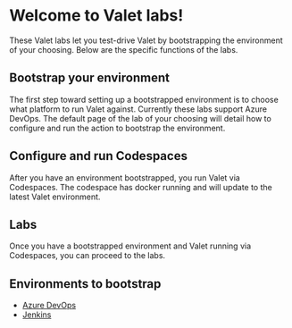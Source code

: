 # Welcome to Valet labs!
These Valet labs let you test-drive Valet by bootstrapping the environment of your choosing. Below are the specific functions of the labs.

## Bootstrap your environment
The first step toward setting up a bootstrapped environment is to choose what platform to run Valet against. Currently these labs support Azure DevOps. The default page of the lab of your choosing will detail how to configure and run the action to bootstrap the environment.  

## Configure and run Codespaces
After you have an environment bootstrapped, you run Valet via Codespaces. The codespace has docker running and will update to the latest Valet environment.

## Labs
Once you have a bootstrapped environment and Valet running via Codespaces, you can proceed to the labs. 

## Environments to bootstrap
- [Azure DevOps](azure_devops)
- [Jenkins](jenkins)

